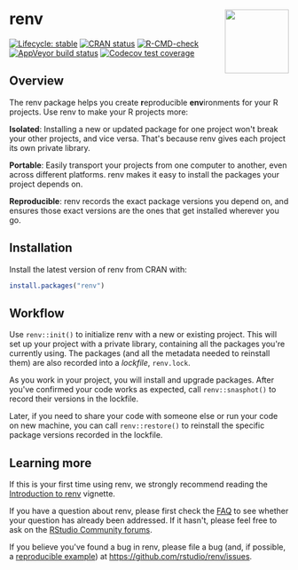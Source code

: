 # renv<a href="https://rstudio.github.io/renv/"><img src="man/figures/logo.svg" align="right" height="115"/></a>

<!-- badges: start -->

[![Lifecycle: stable](https://img.shields.io/badge/lifecycle-stable-brightgreen.svg)](https://lifecycle.r-lib.org/articles/stages.html) [![CRAN status](https://www.r-pkg.org/badges/version/renv)](https://CRAN.R-project.org/package=renv) [![R-CMD-check](https://github.com/rstudio/renv/workflows/R-CMD-check/badge.svg)](https://github.com/rstudio/renv/actions) [![AppVeyor build status](https://ci.appveyor.com/api/projects/status/github/rstudio/renv?branch=main&svg=true)](https://ci.appveyor.com/project/rstudio/renv) [![Codecov test coverage](https://codecov.io/gh/rstudio/renv/branch/main/graph/badge.svg)](https://app.codecov.io/gh/rstudio/renv?branch=main)

<!-- badges: end -->

## Overview

The renv package helps you create **r**eproducible **env**ironments for your R projects.
Use renv to make your R projects more:

**Isolated**: Installing a new or updated package for one project won't break your other projects, and vice versa.
That's because renv gives each project its own private library.

**Portable**: Easily transport your projects from one computer to another, even across different platforms.
renv makes it easy to install the packages your project depends on.

**Reproducible**: renv records the exact package versions you depend on, and ensures those exact versions are the ones that get installed wherever you go.

## Installation

Install the latest version of renv from CRAN with:

``` r
install.packages("renv")
```

## Workflow

Use `renv::init()` to initialize renv with a new or existing project.
This will set up your project with a private library, containing all the packages you're currently using.
The packages (and all the metadata needed to reinstall them) are also recorded into a *lockfile*, `renv.lock`.

As you work in your project, you will install and upgrade packages.
After you've confirmed your code works as expected, call `renv::snasphot()` to record their versions in the lockfile.

Later, if you need to share your code with someone else or run your code on new machine, you can call `renv::restore()` to reinstall the specific package versions recorded in the lockfile.

## Learning more

If this is your first time using renv, we strongly recommend reading the [Introduction to renv](https://rstudio.github.io/renv/articles/renv.html) vignette.

If you have a question about renv, please first check the [FAQ](https://rstudio.github.io/renv/articles/faq.html) to see whether your question has already been addressed.
If it hasn't, please feel free to ask on the [RStudio Community forums](https://community.rstudio.com).

If you believe you've found a bug in renv, please file a bug (and, if possible, a [reproducible example](https://reprex.tidyverse.org)) at <https://github.com/rstudio/renv/issues>.
